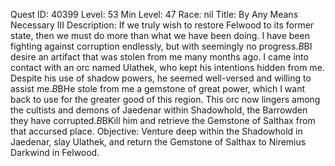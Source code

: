Quest ID: 40399
Level: 53
Min Level: 47
Race: nil
Title: By Any Means Necessary III
Description: If we truly wish to restore Felwood to its former state, then we must do more than what we have been doing. I have been fighting against corruption endlessly, but with seemingly no progress.$B$BI desire an artifact that was stolen from me many months ago. I came into contact with an orc named Ulathek, who kept his intentions hidden from me. Despite his use of shadow powers, he seemed well-versed and willing to assist me.$B$BHe stole from me a gemstone of great power, which I want back to use for the greater good of this region. This orc now lingers among the cultists and demons of Jaedenar within Shadowhold, the Barrowden they have corrupted.$B$BKill him and retrieve the Gemstone of Salthax from that accursed place.
Objective: Venture deep within the Shadowhold in Jaedenar, slay Ulathek, and return the Gemstone of Salthax to Niremius Darkwind in Felwood.
